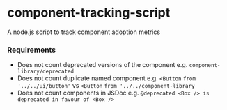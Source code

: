 # component-tracking-script

A node.js script to track component adoption metrics

### Requirements

- Does not count deprecated versions of the component e.g. `component-library/deprecated`
- Does not count duplicate named component e.g. `<Button` `from '../../ui/button'` vs `<Button` `from '../../component-library`
- Does not count components in JSDoc e.g. `@deprecated <Box /> is deprecated in favour of <Box />`
